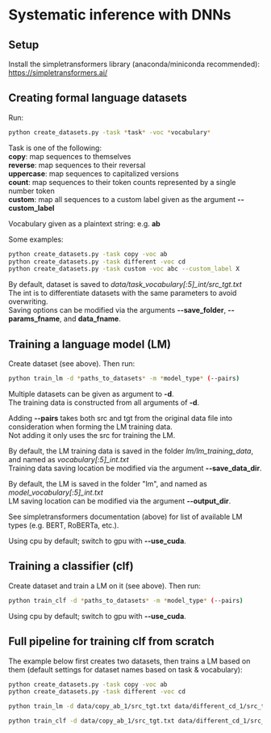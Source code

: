 # Systematic inference with DNNs

## Setup

Install the simpletransformers library (anaconda/miniconda recommended):\
https://simpletransformers.ai/

## Creating formal language datasets

Run:

```bash
python create_datasets.py -task *task* -voc *vocabulary*
```

Task is one of the following:\
**copy**: map sequences to themselves\
**reverse**: map sequences to their reversal\
**uppercase**: map sequences to capitalized versions\
**count**: map sequences to their token counts represented by a single number token\
**custom**: map all sequences to a custom label given as the argument **--custom_label**

Vocabulary given as a plaintext string: e.g. **ab**

Some examples:

```bash
python create_datasets.py -task copy -voc ab
python create_datasets.py -task different -voc cd
python create_datasets.py -task custom -voc abc --custom_label X
```

By default, dataset is saved to *data/task_vocabulary[:5]_int/src_tgt.txt*\
The int is to differentiate datasets with the same parameters to avoid overwriting.\
Saving options can be modified via the arguments **--save_folder**, **--params_fname**, and **data_fname**.

## Training a language model (LM)

Create dataset (see above). Then run:

```bash
python train_lm -d *paths_to_datasets* -m *model_type* (--pairs)
```

Multiple datasets can be given as argument to **-d**.\
The training data is constructed from all arguments of **-d**.

Adding **--pairs** takes both src and tgt from the original data file into consideration when forming the LM training data.\
Not adding it only uses the src for training the LM.

By default, the LM training data is saved in the folder *lm/lm_training_data*, and named as *vocabulary[:5]_int.txt*\
Training data saving location be modified via the argument **--save_data_dir**.

By default, the LM is saved in the folder "lm", and named as *model_vocabulary[:5]_int.txt*\
LM saving location can be modified via the argument **--output_dir**.

See simpletransformers documentation (above) for list of available LM types (e.g. BERT, RoBERTa, etc.).

Using cpu by default; switch to gpu with **--use_cuda**.

## Training a classifier (clf)

Create dataset and train a LM on it (see above). Then run:

```bash
python train_clf -d *paths_to_datasets* -m *model_type* (--pairs)
```

Using cpu by default; switch to gpu with **--use_cuda**.

## Full pipeline for training clf from scratch

The example below first creates two datasets, then trains a LM based on them (default settings for dataset names based on task & vocabulary):

```bash
python create_datasets.py -task copy -voc ab
python create_datasets.py -task different -voc cd

python train_lm -d data/copy_ab_1/src_tgt.txt data/different_cd_1/src_tgt.txt -m bert --pairs

python train_clf -d data/copy_ab_1/src_tgt.txt data/different_cd_1/src_tgt.txt -m bert --pairs
```

